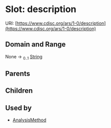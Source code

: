 
# Slot: description




URI: [https://www.cdisc.org/ars/1-0/description](https://www.cdisc.org/ars/1-0/description)


## Domain and Range

None &#8594;  <sub>0..1</sub> [String](types/String.md)

## Parents


## Children


## Used by

 * [AnalysisMethod](AnalysisMethod.md)
